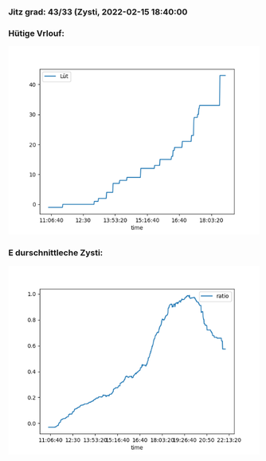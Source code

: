 ### Jitz grad: 43/33 (Zysti, 2022-02-15 18:40:00

### Hütige Vrlouf:
![Graph](Today.png)

### E durschnittleche Zysti:
![Graph](Zysti.png)